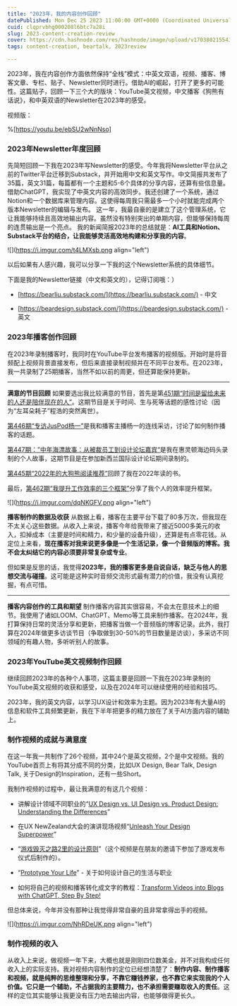 ```yaml
---
title: "2023年，我的内容创作回顾"
datePublished: Mon Dec 25 2023 11:00:00 GMT+0000 (Coordinated Universal Time)
cuid: clqprvbhg000208l6btc7a28i
slug: 2023-content-creation-review
cover: https://cdn.hashnode.com/res/hashnode/image/upload/v1703802155432/625bc9f4-1ed7-4cd5-ac62-044154a793b6.jpeg
tags: content-creation, beartalk, 2023review

---
```


2023年，我在内容创作方面依然保持“全栈”模式：中英文双语，视频、播客、博客文章、专栏、贴子、Newsletter同时进行。借助AI的崛起，打开了更多的可能性。这篇贴子，回顾一下三个大的版块：YouTube英文视频，中文播客《狗熊有话说》，和中英双语的Newsletter在2023年的感受。

视频版：

%[https://youtu.be/ebSU2wNnNso] 

### 2023年Newsletter年度回顾

先简短回顾一下我在2023年写Newsletter的感受。今年我将Newsletter平台从之前的Twitter平台迁移到Substack，并开始用中文和英文写作。中文简报共发布了35篇，英文31篇，每篇都有一个主题和5-6个具体的分享内容，还算有些信息量。 借助ChatGPT，我实现了中英文内容的高效同步。我还创建了一个系统，通过Notion和一个数据库来管理内容。这使得每周我只需最多一个小时就能完成两个版本Newsletter的编辑与发布。 这一年，我最自豪的是建立了这个管理系统，它让我能够持续且高效地输出内容。虽然没有特别突出的单期内容，但能够保持每周的连贯输出是一个亮点。 我的新闻简报2023年的总结就是：**AI工具和Notion、Substack平台的结合，让我能够灵活高效地构建和分享我的内容**。

![](https://i.imgur.com/t4LMXsb.png align="left")

以后如果有人感兴趣，我可以分享一下我的这个Newsletter系统的具体细节。

下面是我的Newsletter链接（中文和英文的），记得订阅哦：）

* [https://bearliu.substack.com/](https://bearliu.substack.com/) - 中文
    
* [https://beardesign.substack.com/](https://beardesign.substack.com/) - 英文
    

### 2023年播客创作回顾

在2023年录制播客时，我同时在YouTube平台发布播客的视频版。开始时是将音频配上视频背景直接发布，但后来直接录制视频并在不同平台发布。在2023年，我一共录制了25期播客，当然不如以前的周更，但还算能保持更新。

---

**满意的节目回顾** 如果要选出我比较满意的节目，首先是第[451期“时间是留给未来的人还是陪伴现在的人”](https://youtu.be/gi21khPvOS8)。这期节目是关于时间、生与死等话题的感性讨论（因为“左耳朵耗子”程浩的突然离世）。

[第446期“专访JusPod杨一”](https://www.youtube.com/watch?v=5sNyr5z2M3o)是我和播客主播杨一的连线采访，讨论了如何制作播客的话题。

[第447期：”中年海漂故事：从被裁员工到设计论坛嘉宾“](https://www.youtube.com/watch?v=xENlzNGdS6o)是我在惠灵顿海边码头录制的个人故事，这期节目是在参加新西兰国际设计论坛期间录制的。

[第445期“2022年的大狗熊阅读推荐”](https://www.youtube.com/watch?v=0-9PGjG379Y)回顾了我在2022年读的书。

最后，[第462期“我提升工作效率的三个框架”](https://youtu.be/IJ99KTD_0TI)分享了我个人的效率提升框架。

![](https://i.imgur.com/dqNKGFV.png align="left")

**播客制作的数据及收获** 从数据上看，播客在主要平台下载了80多万次，但我现在不太关心这些数据。从收入上来说，播客今年给我带来了接近5000多美元的收入，扣掉成本（主要是时间和精力，和少量的设备升级），还算是有点零花钱。从定位上来看，**现在播客对我来说更多像是一个生活记录，像一个音频版的博客。我不会太纠结它的内容必须要非常复杂或专业**。

但如果是反思的话，我觉得**2023年，我的播客更多是自说自话，缺乏与他人的思想交流与碰撞**。这可能是这种实时音频交流形式最有潜力的价值，我没有认真挖掘，有点可惜。

---

**播客内容创作的工具和期望** 制作播客内容其实很容易，不会太在意技术上的细节。我使用了诸如LOOM、ChatGPT、Memo等工具来制作播客。在2024年，我打算保持日常的灵活分享和更新，把播客当做一个音频版的博客记录。此外，我打算在2024年做更多访谈节目（争取做到30-50%的节目数量是访谈），多采访不同领域的有趣人物，多听听别人的故事。

### 2023年YouTube英文视频制作回顾

继续回顾2023年的各种个人事项，这篇主要是回顾一下我在2023年录制的YouTube英文视频的收获和感受，以及在2024年可以继续使用的经验和技巧。

2023年，我的英文内容，以学习UX设计和效率为主题。因为2023年有大量AI的信息和软件工具频繁更新，我在下半年把更多的精力放在了关于AI方面内容的辅助上。

### 制作视频的成就与满意度

在这一年我一共制作了26个视频，其中24个是英文视频，2个是中文视频。我的YouTube首页上有将其分成不同的分类，比如UX Design, Bear Talk, Design Talk, 关于Design的Inspiration，还有一些Short。

我制作视频的过程中，最让我满意的有这几个视频：

* 讲解设计领域不同职业的“[UX Design vs. UI Design vs. Product Design: Understanding the Differences](https://youtu.be/YnzHXUTlNJ4)”
    
* 在UX NewZealand大会的演讲现场视频“[Unleash Your Design Superpower](https://youtu.be/oo_AHwOCjsQ)”
    
* “[游戏毁灭之路2里的设计原则](https://youtu.be/wByC_vSh9kw)”（这个视频是在朋友的邀请下参加了游戏发布仪式后制作的）。
    
* “[Prototype Your Life](https://youtu.be/NhR79hVUYwk)” - 关于如何设计自己的生活与职业
    
* 如何将自己的视频和播客转化成文字的教程：[Transform Videos into Blogs with ChatGPT, Step By Step!](https://youtu.be/TSWSRyGZTG0)
    

但总体来说，今年并没有那种让我觉得非常自豪的且非常拿得出手的视频。

![](https://i.imgur.com/NhRDeUK.png align="left")

### 制作视频的收入

从收入上来说，做视频一年下来，大概也就是刚刚四位数美金，并不对我构成任何收入上的实际支持。我对视频内容制作的定位已经想清楚了：**制作内容、制作播客和视频，就是纯粹的思维整理和分享，不靠它赚钱养家，也不靠它来实现我的个人价值。它只是一个辅助，不占据我的主要精力，也不承担需要赚取收入的责任**。这样的定位其实能够让我更没有压力地去输出内容，也能够做得更长久。